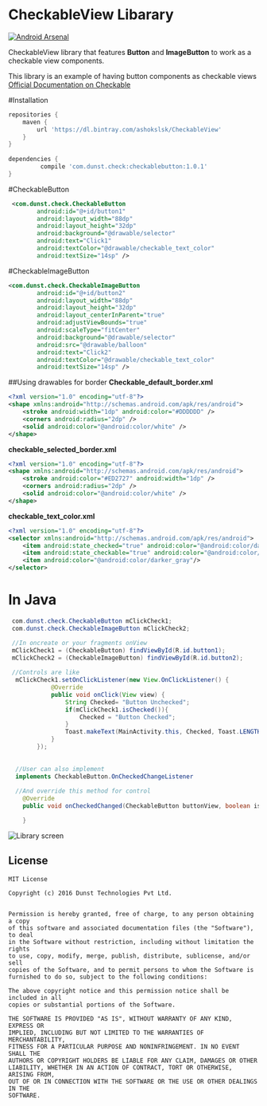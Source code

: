 # CheckableView Libarary

[![Android Arsenal](https://img.shields.io/badge/Android%20Arsenal-CheckableButton-green.svg?style=true)](https://android-arsenal.com/details/1/4379)

CheckableView library that features **Button** and **ImageButton** to work as a checkable view components.

This library is an example of having button components as checkable views [Official Documentation on Checkable](https://developer.android.com/reference/android/widget/Checkable.html)


#Installation
```groovy
repositories {
    maven {
        url 'https://dl.bintray.com/ashokslsk/CheckableView'
    }
}
 
dependencies {
         compile 'com.dunst.check:checkablebutton:1.0.1'
}
```
#CheckableButton 
```xml
 <com.dunst.check.CheckableButton
        android:id="@+id/button1"
        android:layout_width="88dp"
        android:layout_height="32dp"
        android:background="@drawable/selector"
        android:text="Click1"
        android:textColor="@drawable/checkable_text_color"
        android:textSize="14sp" />
```

#CheckableImageButton
```xml
<com.dunst.check.CheckableImageButton
        android:id="@+id/button2"
        android:layout_width="88dp"
        android:layout_height="32dp"
        android:layout_centerInParent="true"
        android:adjustViewBounds="true"
        android:scaleType="fitCenter"
        android:background="@drawable/selector"
        android:src="@drawable/balloon"
        android:text="Click2"
        android:textColor="@drawable/checkable_text_color"
        android:textSize="14sp" />
```

##Using drawables for border
**Checkable_default_border.xml**
```xml
<?xml version="1.0" encoding="utf-8"?>
<shape xmlns:android="http://schemas.android.com/apk/res/android">
    <stroke android:width="1dp" android:color="#DDDDDD" />
    <corners android:radius="2dp" />
    <solid android:color="@android:color/white" />
</shape>
```

**checkable_selected_border.xml**
```xml
<?xml version="1.0" encoding="utf-8"?>
<shape xmlns:android="http://schemas.android.com/apk/res/android">
    <stroke android:color="#ED2727" android:width="1dp" />
    <corners android:radius="2dp" />
    <solid android:color="@android:color/white" />
</shape>
```
**checkable_text_color.xml**
```xml
<?xml version="1.0" encoding="utf-8"?>
<selector xmlns:android="http://schemas.android.com/apk/res/android">
    <item android:state_checked="true" android:color="@android:color/darker_gray" />
    <item android:state_checkable="true" android:color="@android:color/darker_gray"/>
    <item android:color="@android:color/darker_gray"/>
</selector>
```

# In Java 

```java
 com.dunst.check.CheckableButton mClickCheck1;
 com.dunst.check.CheckableImageButton mClickCheck2;

 //In oncreate or your fragments onView
 mClickCheck1 = (CheckableButton) findViewById(R.id.button1);
 mClickCheck2 = (CheckableImageButton) findViewById(R.id.button2);
 
 //Controls are like 
  mClickCheck1.setOnClickListener(new View.OnClickListener() {
            @Override
            public void onClick(View view) {
                String Checked= "Button Unchecked";
                if(mClickCheck1.isChecked()){
                    Checked = "Button Checked";
                }
                Toast.makeText(MainActivity.this, Checked, Toast.LENGTH_SHORT).show();
            }
        });
        
        
  //User can also implement 
  implements CheckableButton.OnCheckedChangeListener 
  
  //And override this method for control
    @Override
    public void onCheckedChanged(CheckableButton buttonView, boolean isChecked) {

    }

```

![Library screen](https://github.com/ashokslsk/CheckableButton/blob/master/screens/Screen1.gif)


## License
```
MIT License

Copyright (c) 2016 Dunst Technologies Pvt Ltd.


Permission is hereby granted, free of charge, to any person obtaining a copy
of this software and associated documentation files (the "Software"), to deal
in the Software without restriction, including without limitation the rights
to use, copy, modify, merge, publish, distribute, sublicense, and/or sell
copies of the Software, and to permit persons to whom the Software is
furnished to do so, subject to the following conditions:

The above copyright notice and this permission notice shall be included in all
copies or substantial portions of the Software.

THE SOFTWARE IS PROVIDED "AS IS", WITHOUT WARRANTY OF ANY KIND, EXPRESS OR
IMPLIED, INCLUDING BUT NOT LIMITED TO THE WARRANTIES OF MERCHANTABILITY,
FITNESS FOR A PARTICULAR PURPOSE AND NONINFRINGEMENT. IN NO EVENT SHALL THE
AUTHORS OR COPYRIGHT HOLDERS BE LIABLE FOR ANY CLAIM, DAMAGES OR OTHER
LIABILITY, WHETHER IN AN ACTION OF CONTRACT, TORT OR OTHERWISE, ARISING FROM,
OUT OF OR IN CONNECTION WITH THE SOFTWARE OR THE USE OR OTHER DEALINGS IN THE
SOFTWARE.

```
